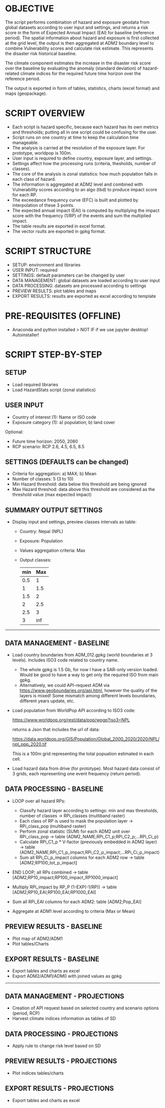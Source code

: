 # OBJECTIVE

The script performs combination of hazard and exposure geodata from global datasets according to user input and settings, and returns a risk score in the form of Expected Annual Impact (EAI) for baseline (reference period). 
The spatial information about hazard and exposure is first collected at the grid level, the output is then aggregated at ADM2 boundary level to combine Vulnerability scores and calculate risk estimate. This represents the disaster risk historical baseline.

The climate component estimates the increase in the disaster risk score over the baseline by evaluating the anomaly (standard deviation) of hazard-related climate indices for the required future time horizon over the reference period.

The output is exported in form of tables, statistics, charts (excel format) and maps (geopackage).


# SCRIPT OVERVIEW

- Each script is hazard specific, because each hazard has its own metrics and thresholds; putting all in one script could be confusing for the user.
- Script runs on one country at time to keep the calculation time manageable.
- The analysis is carried at the resolution of the exposure layer. For prototype, worldpop is 100m.
- User input is required to define country, exposure layer, and settings.
- Settings affect how the processing runs (criteria, thesholds, number of classes).
- The core of the analysis is zonal statistics: how much population falls in each class of hazard.
- The information is aggregated at ADM2 level and combined with Vulnerability scores according to an algo (tbd) to produce impact score for each RP.
- The exceedance frequency curve (EFC) is built and plotted by interpolation of these 3 points.
- The expected annual impact (EAI) is computed by multiplying the impact score with the frequency (1/RP) of the events and sum the multiplied impact.
- The table results are exported in excel format.
- The vector rsults are exported in gpkg format.


# SCRIPT STRUCTURE

- SETUP: environment and libraries
- USER INPUT: required
- SETTINGS: default parameters can be changed by user
- DATA MANAGEMENT: global datasets are loaded according to user input
- DATA PROCESSING: datasets are processed according to settings
- PREVIEW RESULTS: plot tables and maps
- EXPORT RESULTS: results are exported as excel according to template

# PRE-REQUISITES (OFFLINE)

- Anaconda and python installed > NOT IF if we use jupyter desktop! Autoinstaller!


# SCRIPT STEP-BY-STEP

## SETUP

- Load required libraries
- Load HazardStats script (zonal statistics)

## USER INPUT

- Country of interest (1): Name or ISO code 
- Exposure category (1): a) population; b) land cover 

Optional:
- Future time horizon: 2050, 2080 
- RCP scenario: RCP 2.6, 4.5, 6.5, 8.5 

## SETTINGS (DEFAULTS can be changed)

- Criteria for aggregation: a) MAX; b) Mean
- Number of classes: 5 (3 to 10)
- Min Hazard threshold: data below this threshold are being ignored
- Max Hazard threshod: data above this threshold are considered as the threshold value (max expected impact)

## SUMMARY OUTPUT SETTINGS

- Display input and settings, preview classes intervals as table:

	- Country: Nepal (NPL)
	- Exposure: Population
	- Values aggregation criteria: Max
	- Output classes:

		 | min | Max | 
		 |-----|---|
		 | 0.5 | 1 |
		 | 1 | 1.5 |
		 | 1.5 | 2 |
		 | 2 | 2.5 |
		 | 2.5 | 3 |
		 | 3 | inf |


------------------------------------------

## DATA MANAGEMENT - BASELINE

- Load country boundaries from ADM_012.gpkg (world boundaries at 3 levels). Includes ISO3 code related to country name.
	- The whole gpkg is 1.5 Gb, for now I have a SAR-only version loaded. Would be good to have a way to get only the required ISO from main gpkg.
	- Alternatively, we could API-request ADM via https://www.geoboundaries.org/api.html, however the quality of the layers is mixed!
          Some mismatch among different levels boundaries, different years update, etc.

- Load population from WorldPop API according to ISO3 code:

	https://www.worldpop.org/rest/data/pop/wpgp?iso3=NPL

    returns a Json that includes the url of data:

	https://data.worldpop.org/GIS/Population/Global_2000_2020/2020/NPL/npl_ppp_2020.tif
	
    This is a 100m grid representing the total popuation estimated in each cell.

- Load hazard data from drive (for prototype). Most hazard data consist of 3 grids, each representing one event frequency (return period).


## DATA PROCESSING - BASELINE

- LOOP over all hazard RPs:

  - Classify hazard layer according to settings: min and max thresholds, number of classes -> RPi_classes (multiband raster)
  - Each class of RP is used to mask the population layer -> RPi_class_pop (multiband raster)
  - Perform zonal statistic (SUM) for each ADM2 unit over RPi_class_pop -> table (ADM2_NAME;RPi_C1_p;RPi_C2_p;...RPi_Ci_p)
  - Calculate RPi_C1_p * V-factor (previously embedded in ADM2 layer) -> table (ADM2_NAME;RPi_C1_p_impact;RPi_C2_p_impact;...RPi_Ci_p_impact)
  - Sum all RPi_Ci_p_impact columns for each ADM2 row -> table [ADM2;RP100_tot_p_impact]

- END LOOP; all RPs combined -> table [ADM2;RP10_impact;RP100_impact_RP1000_impact]

- Multiply RPi_impact by RP_P (1-EXP(-1/RP)) -> table [ADM2;RP10_EAI;RP100_EAI;RP1000_EAI]

- Sum all RPi_EAI columns for each ADM2: table [ADM2;Pop_EAI]

- Aggregate at ADM1 level according to criteria (Max or Mean)

## PREVIEW RESULTS - BASELINE

- Plot map of ADM2/ADM1
- Plot tables/Charts

## EXPORT RESULTS - BASELINE

- Export tables and charts as excel
- Export ADM2/ADM1/ADM0 with joined values as gpkg

------------------------------------------

## DATA MANAGEMENT - PROJECTIONS

- Creation of API request based on selected country and scenario options (period, RCP)
- Harvest climate indices information as tables of SD

## DATA PROCESSING - PROJECTIONS

- Apply rule to change risk level based on SD

## PREVIEW RESULTS - PROJECTIONS

- Plot indices tables/charts

## EXPORT RESULTS - PROJECTIONS

- Export tables and charts as excel

